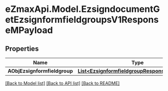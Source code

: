 
# eZmaxApi.Model.EzsigndocumentGetEzsignformfieldgroupsV1ResponseMPayload

## Properties

Name | Type | Description | Notes
------------ | ------------- | ------------- | -------------
**AObjEzsignformfieldgroup** | [**List&lt;EzsignformfieldgroupResponseCompound&gt;**](EzsignformfieldgroupResponseCompound.md) |  | [optional] 

[[Back to Model list]](../README.md#documentation-for-models)
[[Back to API list]](../README.md#documentation-for-api-endpoints)
[[Back to README]](../README.md)

